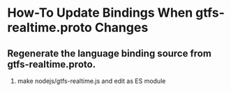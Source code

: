 # How-To Update Bindings When gtfs-realtime.proto Changes

## Regenerate the language binding source from gtfs-realtime.proto.

1. make nodejs/gtfs-realtime.js and edit as ES module
